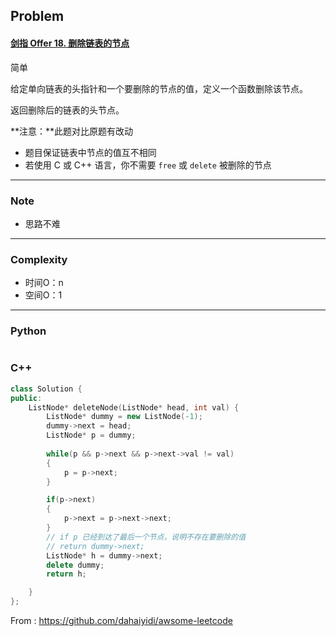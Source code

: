 ## Problem

#### [剑指 Offer 18. 删除链表的节点](https://leetcode-cn.com/problems/shan-chu-lian-biao-de-jie-dian-lcof/)

简单

给定单向链表的头指针和一个要删除的节点的值，定义一个函数删除该节点。

返回删除后的链表的头节点。

**注意：**此题对比原题有改动

- 题目保证链表中节点的值互不相同
- 若使用 C 或 C++ 语言，你不需要 `free` 或 `delete` 被删除的节点

------

### Note

- 思路不难

------

### Complexity

- 时间O：n
- 空间O：1

------

### Python

```python

```

### C++

```C++
class Solution {
public:
    ListNode* deleteNode(ListNode* head, int val) {
        ListNode* dummy = new ListNode(-1);
        dummy->next = head;
        ListNode* p = dummy;
        
        while(p && p->next && p->next->val != val)
        {
            p = p->next;
        }

        if(p->next)
        {
            p->next = p->next->next;
        }
        // if p 已经到达了最后一个节点，说明不存在要删除的值
        // return dummy->next;  
        ListNode* h = dummy->next;
        delete dummy;
        return h;

    }
};
```



From : https://github.com/dahaiyidi/awsome-leetcode
